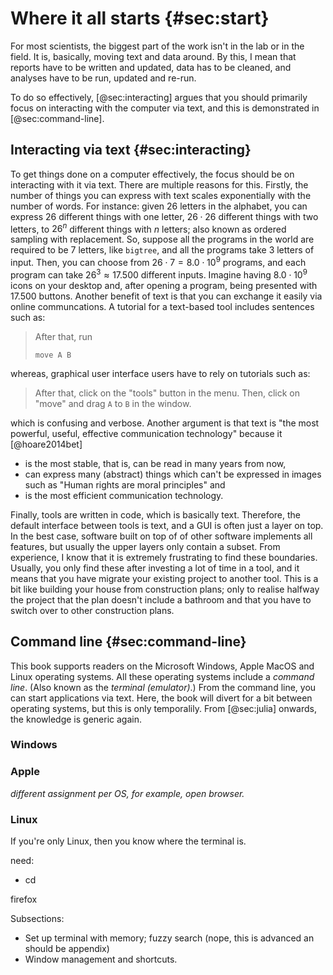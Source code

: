 # Where it all starts {#sec:start}

For most scientists, the biggest part of the work isn't in the lab or in the field.
It is, basically, moving text and data around.
By this, I mean that reports have to be written and updated, data has to be cleaned, and analyses have to be run, updated and re-run.

To do so effectively, [@sec:interacting] argues that you should primarily focus on interacting with the computer via text, and this is demonstrated in [@sec:command-line].

## Interacting via text {#sec:interacting}

To get things done on a computer effectively, the focus should be on interacting with it via text.
There are multiple reasons for this.
Firstly, the number of things you can express with text scales exponentially with the number of words.
For instance: given 26 letters in the alphabet, you can express $26$ different things with one letter, $26 \cdot 26$ different things with two letters, to $26^n$ different things with $n$ letters; also known as ordered sampling with replacement.
So, suppose all the programs in the world are required to be 7 letters, like `bigtree`, and all the programs take 3 letters of input.
Then, you can choose from $26 \cdot 7 = 8.0 \cdot 10^9$ programs, and each program can take $26^3 \approx 17.500$ different inputs.
Imagine having $8.0 \cdot 10^9$ icons on your desktop and, after opening a program, being presented with $17.500$ buttons.
Another benefit of text is that you can exchange it easily via online communcations.
A tutorial for a text-based tool includes sentences such as:

> After that, run
> ```
> move A B
> ```

whereas, graphical user interface users have to rely on tutorials such as:

> After that, click on the "tools" button in the menu.
> Then, click on "move" and drag `A` to `B` in the window.

which is confusing and verbose.
Another argument is that text is "the most powerful, useful, effective communication technology" because it [@hoare2014bet]

- is the most stable, that is, can be read in many years from now,
- can express many (abstract) things which can't be expressed in images such as "Human rights are moral principles" and
- is the most efficient communication technology.

Finally, tools are written in code, which is basically text.
Therefore, the default interface between tools is text, and a GUI is often just a layer on top.
In the best case, software built on top of of other software implements all features, but usually the upper layers only contain a subset.
From experience, I know that it is extremely frustrating to find these boundaries.
Usually, you only find these after investing a lot of time in a tool, and it means that you have migrate your existing project to another tool.
This is a bit like building your house from construction plans; only to realise halfway the project that the plan doesn't include a bathroom and that you have to switch over to other construction plans.

## Command line {#sec:command-line}

This book supports readers on the Microsoft Windows, Apple MacOS and Linux operating systems.
All these operating systems include a _command line_.
(Also known as the _terminal (emulator)_.)
From the command line, you can start applications via text.
Here, the book will divert for a bit between operating systems, but this is only temporalily.
From [@sec:julia] onwards, the knowledge is generic again.

### Windows

### Apple

*different assignment per OS, for example, open browser.*

### Linux

If you're only Linux, then you know where the terminal is.

need: 
- cd

firefox

Subsections:

- Set up terminal with memory; fuzzy search (nope, this is advanced an should be appendix)
- Window management and shortcuts.
